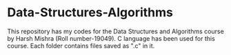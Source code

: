 # Data-Structures-Algorithms
This repository has my codes for the Data Structures and Algorithms course by Harsh Mishra (Roll number-19049). C language has been used for this course. Each folder contains files saved as ".c" in it.

